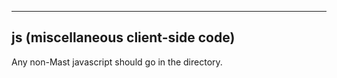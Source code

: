 -------------
js (miscellaneous client-side code)
-------------

Any non-Mast javascript should go in the directory.